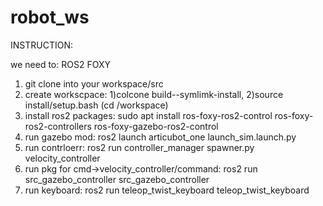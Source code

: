 # robot_ws
INSTRUCTION:

we need to: ROS2 FOXY
1. git clone into your workspace/src
2. create workscpace: 1)colcone  build--symlimk-install, 2)source install/setup.bash  (cd /workspace)
3. install ros2 packages: sudo apt install ros-foxy-ros2-control ros-foxy-ros2-controllers ros-foxy-gazebo-ros2-control
4. run gazebo mod: ros2 launch articubot_one launch_sim.launch.py
5. run contrloerr: ros2 run controller_manager spawner.py velocity_controller
6. run pkg for cmd->velocity_controller/command: ros2 run src_gazebo_controller src_gazebo_controller
7. run keyboard: ros2 run teleop_twist_keyboard teleop_twist_keyboard 


     
